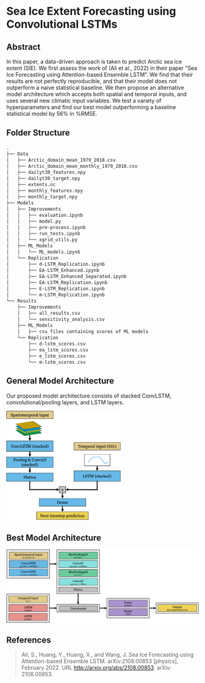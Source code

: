 # Sea Ice Extent Forecasting using Convolutional LSTMs
<!-- Term project for SYDE 675: Sea ice extent forecasting using LSTMs, attention, and multiple timeframes -->

## Abstract
In this paper, a data-driven approach is taken to predict Arctic sea ice extent (SIE). We first assess the work of (Ali et al., 2022) in their paper ”Sea Ice Forecasting using Attention-based Ensemble LSTM”. We find that their results are not perfectly reproducible, and that their model does not outperform a naive statistical baseline. We then propose an alternative model architecture which accepts both spatial and temporal inputs, and uses several new climatic input variables. We test a variety of hyperparameters and find our best model outperforming a baseline statistical model by 56% in %RMSE.

## Folder Structure
```
.
├── Data
│   ├── Arctic_domain_mean_1979_2018.csv
│   ├── Arctic_domain_mean_monthly_1979_2018.csv
│   ├── dailyt30_features.npy
│   ├── dailyt30_target.npy
│   ├── extents.nc
│   ├── monthly_features.npy
│   ├── monthly_target.npy
├── Models
│   ├── Improvements
│   │   ├── evaluation.ipynb
│   │   ├── model.py
│   │   ├── pre-process.ipynb
│   │   ├── run_tests.ipynb
│   │   └── xgrid_utils.py
│   ├── ML_Models
│   │   └── ML_models.ipynb
│   └── Replication
│       ├── d-LSTM_Replication.ipynb
│       ├── EA-LSTM_Enhanced.ipynb
│       ├── EA-LSTM_Enhanced_Separated.ipynb
│       ├── EA-LSTM_Replication.ipynb
│       ├── E-LSTM_Replication.ipynb
│       └── m-LSTM_Replication.ipynb
└── Results
    ├── Improvements
    │   ├── all_results.csv
    │   └── sensitivity_analysis.csv
    ├── ML_Models
    │   ├── csv files containing scores of ML models
    └── Replication
        ├── d-lstm_scores.csv
        ├── ea_lstm_scores.csv
        ├── e_lstm_scores.csv
        └── m-lstm_scores.csv
```

## General Model Architecture
Our proposed model architecture consists of stacked ConvLSTM, convolutional/pooling layers, and LSTM layers.

<img src="./static/gen-model-arch.png" width="300"/>

## Best Model Architecture
<img src="./static/best-model.png" width="600"/>

## References
> Ali, S., Huang, Y., Huang, X., and Wang, J. Sea Ice
Forecasting using Attention-based Ensemble LSTM.
arXiv:2108.00853 [physics], February 2022. URL
http://arxiv.org/abs/2108.00853. arXiv:
2108.00853.

